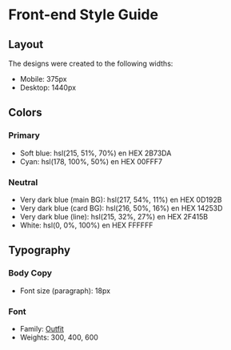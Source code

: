# Front-end Style Guide

## Layout

The designs were created to the following widths:

- Mobile: 375px
- Desktop: 1440px

## Colors

### Primary

- Soft blue: hsl(215, 51%, 70%) en HEX 2B73DA
- Cyan: hsl(178, 100%, 50%) en HEX 	00FFF7

### Neutral

- Very dark blue (main BG): hsl(217, 54%, 11%) en HEX 	0D192B
- Very dark blue (card BG): hsl(216, 50%, 16%) en HEX 	14253D
- Very dark blue (line): hsl(215, 32%, 27%) en HEX 	2F415B
- White: hsl(0, 0%, 100%) en HEX FFFFFF

## Typography

### Body Copy

- Font size (paragraph): 18px

### Font

- Family: [Outfit](https://fonts.google.com/specimen/Outfit)
- Weights: 300, 400, 600
